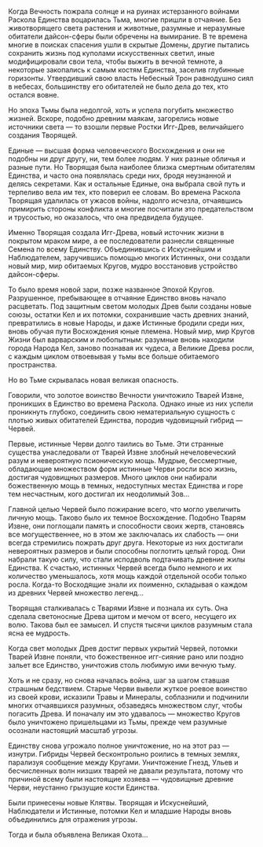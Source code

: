 Когда Вечность пожрала солнце и на руинах истерзанного войнами Раскола Единства воцарилась Тьма, многие пришли в отчаяние. Без животворящего света растения и животные, разумные и неразумные обитатели дайсон-сферы были обречены на вымирание. В те времена многие в поисках спасения ушли в скрытые Домены, другие пытались сохранить жизнь под куполами искусственных светил, иные модифицировали свои тела, чтобы выжить в вечной темноте, а некоторые закопались к самым костям Единства, заселив глубинные горизонты. Утвердивший свою власть Небесный Трон равнодушно сиял в небесах, большинству его обитателей не было дела до тех, кто остался вовне.

Но эпоха Тьмы была недолгой, хоть и успела погубить множество жизней. Вскоре, подобно древним маякам, загорелись новые источники света — то взошли первые Ростки Игг-Древ, величайшего создания Творящей.

Единые — высшая форма человеческого Восхождения и они не подобны ни друг другу, ни, тем более людям. У них разные обличья и разные пути. Но Творящая была наиболее близка смертным обитателям Единства, и часто она появлялась среди них, бродя неузнанной и делясь секретами. Как и остальные Единые, она выбрала свой путь и терпеливо вела им тех, кто поверил ее словам. Во времена Раскола Творящая удалилась от ужасов войны, надолго исчезла, отчаявшись примирить стороны конфликта и многие посчитали это предательством и трусостью, но оказалось, что она предвидела будущее.

Именно Творящая создала Игг-Древа, новый источник жизни в покрытом мраком мире, а ее последователи разнесли священные Семена по всему Единству. Объединившись с Искуснейшим и Наблюдателем, заручившись помощью многих Истинных, они создали новый мир, мир обитаемых Кругов, мудро восстановив устройство дайсон-сферы.

То было время новой зари, позже названное Эпохой Кругов. Разрушенное, пребывающее в отчаяние Единство вновь начало расцветать. Под защитным светом молодых Древ были созданы новые союзы, остатки Кел и их потомки, сохранившие часть древних знаний, превратились в новые Народы, и даже Истинные бродили среди них, вновь обучая пути Восхождения юные племена. Новый мир, мир Кругов Жизни был варварским и любопытным: разумные вновь находили города Народа Кел, заново познавая их чудеса, а Великие Древа росли, с каждым циклом отвоевывая у тьмы все больше обитаемого пространства.

Но во Тьме скрывалась новая великая опасность.

Говорили, что золотое воинство Вечности уничтожило Тварей Извне, проникших в Единство во времена Раскола. Однако иные из них успели проникнуть глубоко, соединить свою нематериальную сущность с плотью живых обитателей Единства, породив чудовищный гибрид — Червей.

Первые, истинные Черви долго таились во Тьме. Эти странные существа унаследовали от Тварей Извне злобный нечеловеческий разум и невероятную псионическую мощь. Мудрые, бессмертные, обладающие множеством форм истинные Черви росли всю жизнь, достигая чудовищных размеров. Много циклов они набирали божественную мощь в темных, недоступных местах Единства и горе тем несчастным, кого достигал их неодолимый Зов…

Главной целью Червей было пожирание всего, что могло увеличить личную мощь. Таково было их темное Восхождение. Подобно Тварям Извне, они поглощали память и способности своих жертв, становясь все могущественнее, но в этом же заключалась их слабость — они всегда стремились пожрать друг друга. Некоторые из них достигали невероятных размеров и были способны поглотить целый город. Они набрали такую силу, что стали исподволь подтачивать древние жилы Единства. К счастью, истинных Червей всегда было немного и их количество уменьшалось, хотя мощь каждой отдельной особи только росла. Когда-то Восходящие знали их поименно, складывая о каждом из древних Червей множество легенд…

Творящая сталкивалась с Тварями Извне и познала их суть. Она сделала светоносные Древа щитом и мечом от всего, несущего их волю. Такова был ее замысел. И спустя тысячи циклов разумным стала ясна ее мудрость.

Когда свет молодых Древ достиг первых укрытий Червей, потомки Тварей Извне поняли, что божественное игг-сияние рано или поздно зальет все Единство, уничтожив столь любимую ими вечную тьму.

Хоть и не сразу, но снова началась война, шаг за шагом ставшая страшным бедствием. Старые Черви вывели жуткое роевое воинство из своей крови, исказили Травы и Минералы, соблазнили и подчинили многих отчаявшихся разумных, обзаведясь множеством слуг, чтобы погасить Древа. И поначалу им это удавалось — множество Кругов было уничтожено пришельцами из Тьмы, прежде чем разумные осознали настоящий масштаб угрозы.

Единству снова угрожало полное уничтожение, но на этот раз — изнутри. Гибриды Червей бесконтрольно роились в темных землях, парализуя сообщение между Кругами. Уничтожение Гнезд, Ульев и бесчисленных волн низших тварей не давали результата, потому что причиной всему были настоящие хозяева — чудовищные древние Черви, неустанно грызущие кости Единства.

Были принесены новые Клятвы. Творящая и Искуснейший, Наблюдатели и Истинные, потомки Кел и младшие Народы вновь объединились для отражения угрозы.

Тогда и была объявлена Великая Охота…